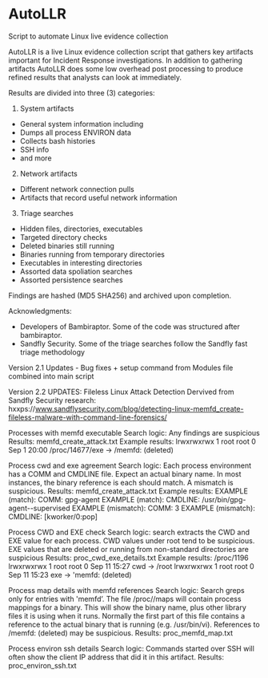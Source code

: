 # AutoLLR
Script to automate Linux live evidence collection

AutoLLR is a live Linux evidence collection script that gathers key artifacts important for Incident Response investigations. In addition to gathering artifacts AutoLLR does some low overhead post processing to produce refined results that analysts can look at immediately.

Results are divided into three (3) categories: 
1. System artifacts
- General system information including 
- Dumps all process ENVIRON data
- Collects bash histories
- SSH info
- and more 
    
2. Network artifacts 
- Different network connection pulls
 - Artifacts that record useful network information 
    
3. Triage searches
- Hidden files, directories, executables 
- Targeted directory checks
- Deleted binaries still running 
- Binaries running from temporary directories 
- Executables in interesting directories
- Assorted data spoliation searches 
- Assorted persistence searches 

Findings are hashed (MD5 SHA256) and archived upon completion.


Acknowledgments:
- Developers of Bambiraptor. Some of the code was structured after bambiraptor. 
- Sandfly Security. Some of the triage searches follow the Sandfly fast triage methodology 
    
    
Version 2.1 Updates - Bug fixes + setup command from Modules file combined into main script


Version 2.2 UPDATES: Fileless Linux Attack Detection
Dervived from Sandfly Security research: hxxps://www.sandflysecurity.com/blog/detecting-linux-memfd_create-fileless-malware-with-command-line-forensics/

Processes with memfd executable
Search logic: Any findings are suspicious
Results: memfd_create_attack.txt
Example results:
lrwxrwxrwx 1 root root 0 Sep  1 20:00 /proc/14677/exe -> /memfd: (deleted)


Process cwd and exe agreement
Search logic: Each process environment has a COMM and CMDLINE file. Expect an actual binary name. In most instances, the binary reference is each should match. A mismatch is suspicious.
Results: memfd_create_attack.txt
Example results:
EXAMPLE (match): COMM: gpg-agent
EXAMPLE (match): CMDLINE: /usr/bin/gpg-agent--supervised
EXAMPLE (mismatch): COMM: 3
EXAMPLE (mismatch): CMDLINE: [kworker/0:pop]


Process CWD and EXE check
Search logic: search extracts the CWD and EXE value for each process. CWD values under root tend to be suspicious. EXE values that are deleted or running from non-standard directories are suspicious
Results: proc_cwd_exe_details.txt
Example results:
/proc/1196
lrwxrwxrwx   1 root root 0 Sep 11 15:27 cwd -> /root
lrwxrwxrwx   1 root root 0 Sep 11 15:23 exe -> 'memfd: (deleted)


Process map details with memfd references
Search logic: Search greps only for entries with 'memfd’. The file /proc/<PID>/maps will contain process mappings for a binary. This will show the binary name, plus other library files it is using when it runs. Normally the first part of this file contains a reference to the actual binary that is running (e.g. /usr/bin/vi). References to /memfd: (deleted) may be suspicious.
Results: proc_memfd_map.txt


Process environ ssh details
Search logic: Commands started over SSH will often show the client IP address that did it in this artifact.
Results:  proc_environ_ssh.txt


